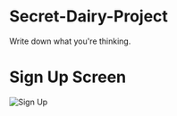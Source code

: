 # Secret-Dairy-Project
Write down what you're thinking.

# Sign Up Screen 
![Sign Up](https://user-images.githubusercontent.com/30645925/91772290-971a2300-ebb2-11ea-91db-e7875c686185.png)
